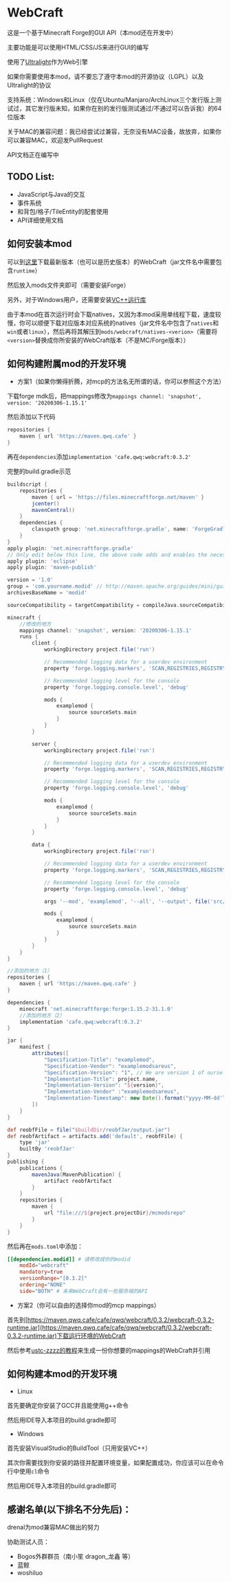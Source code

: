 # WebCraft

这是一个基于Minecraft Forge的GUI API（本mod还在开发中）

主要功能是可以使用HTML/CSS/JS来进行GUI的编写

使用了[Ultralight](https://ultralig.ht)作为Web引擎

如果你需要使用本mod，请不要忘了遵守本mod的开源协议（LGPL）以及Ultralight的协议

支持系统：Windows和Linux（仅在Ubuntu/Manjaro/ArchLinux三个发行版上测试过，其它发行版未知，如果你在别的发行版测试通过/不通过可以告诉我）的64位版本

关于MAC的兼容问题：我已经尝试过兼容，无奈没有MAC设备，故放弃，如果你可以兼容MAC，欢迎发PullRequest

API文档正在编写中


## TODO List:

* JavaScript与Java的交互
* 事件系统
* 和背包/格子/TileEntity的配套使用
* API详细使用文档

## 如何安装本mod

可以到[这里](https://github.com/Hookan/hookan.github.io/tree/master/cafe/qwq/webcraft)下载最新版本（也可以是历史版本）的WebCraft（jar文件名中需要包含`runtime`）

然后放入mods文件夹即可（需要安装Forge）

另外，对于Windows用户，还需要安装[VC++运行库](https://aka.ms/vs/16/release/vc_redist.x64.exe)

由于本mod在首次运行时会下载natives，又因为本mod采用单线程下载，速度较慢，你可以顺便下载对应版本对应系统的natives（jar文件名中包含了`natives`和`win`或者`linux`），然后再将其解压到`mods/webcraft/natives-<verion>`（需要将`<version>`替换成你所安装的WebCraft版本（不是MC/Forge版本））


## 如何构建附属mod的开发环境

* 方案1（如果你懒得折腾，对mcp的方法名无所谓的话，你可以参照这个方法）

下载forge mdk后，把mappings修改为`mappings channel: 'snapshot', version: '20200306-1.15.1'`

然后添加以下代码

```groovy
repositories {
    maven { url 'https://maven.qwq.cafe' }
}
```

再在`dependencies`添加`implementation 'cafe.qwq:webcraft:0.3.2'`

完整的build.gradle示范
```groovy
buildscript {
    repositories {
        maven { url = 'https://files.minecraftforge.net/maven' }
        jcenter()
        mavenCentral()
    }
    dependencies {
        classpath group: 'net.minecraftforge.gradle', name: 'ForgeGradle', version: '3.+', changing: true
    }
}
apply plugin: 'net.minecraftforge.gradle'
// Only edit below this line, the above code adds and enables the necessary things for Forge to be setup.
apply plugin: 'eclipse'
apply plugin: 'maven-publish'

version = '1.0'
group = 'com.yourname.modid' // http://maven.apache.org/guides/mini/guide-naming-conventions.html
archivesBaseName = 'modid'

sourceCompatibility = targetCompatibility = compileJava.sourceCompatibility = compileJava.targetCompatibility = '1.8' // Need this here so eclipse task generates correctly.

minecraft {
    //修改的地方
    mappings channel: 'snapshot', version: '20200306-1.15.1'
    runs {
        client {
            workingDirectory project.file('run')

            // Recommended logging data for a userdev environment
            property 'forge.logging.markers', 'SCAN,REGISTRIES,REGISTRYDUMP'

            // Recommended logging level for the console
            property 'forge.logging.console.level', 'debug'

            mods {
                examplemod {
                    source sourceSets.main
                }
            }
        }

        server {
            workingDirectory project.file('run')

            // Recommended logging data for a userdev environment
            property 'forge.logging.markers', 'SCAN,REGISTRIES,REGISTRYDUMP'

            // Recommended logging level for the console
            property 'forge.logging.console.level', 'debug'

            mods {
                examplemod {
                    source sourceSets.main
                }
            }
        }

        data {
            workingDirectory project.file('run')

            // Recommended logging data for a userdev environment
            property 'forge.logging.markers', 'SCAN,REGISTRIES,REGISTRYDUMP'

            // Recommended logging level for the console
            property 'forge.logging.console.level', 'debug'

            args '--mod', 'examplemod', '--all', '--output', file('src/generated/resources/')

            mods {
                examplemod {
                    source sourceSets.main
                }
            }
        }
    }
}

//添加的地方（1）
repositories {
    maven { url 'https://maven.qwq.cafe' }
}

dependencies {
    minecraft 'net.minecraftforge:forge:1.15.2-31.1.0'
    //添加的地方（2）
    implementation 'cafe.qwq:webcraft:0.3.2'
}

jar {
    manifest {
        attributes([
            "Specification-Title": "examplemod",
            "Specification-Vendor": "examplemodsareus",
            "Specification-Version": "1", // We are version 1 of ourselves
            "Implementation-Title": project.name,
            "Implementation-Version": "${version}",
            "Implementation-Vendor" :"examplemodsareus",
            "Implementation-Timestamp": new Date().format("yyyy-MM-dd'T'HH:mm:ssZ")
        ])
    }
}

def reobfFile = file("$buildDir/reobfJar/output.jar")
def reobfArtifact = artifacts.add('default', reobfFile) {
    type 'jar'
    builtBy 'reobfJar'
}
publishing {
    publications {
        mavenJava(MavenPublication) {
            artifact reobfArtifact
        }
    }
    repositories {
        maven {
            url "file:///${project.projectDir}/mcmodsrepo"
        }
    }
}

```

然后再在`mods.toml`中添加：
```toml
[[dependencies.modid]] # 请修改成你的modid
    modId="webcraft"
    mandatory=true
    versionRange="[0.3.2]"
    ordering="NONE"
    side="BOTH" # 未来WebCraft会有一些服务端的API
```

* 方案2（你可以自由的选择你mod的mcp mappings）

首先到[https://maven.qwq.cafe/cafe/qwq/webcraft/0.3.2/webcraft-0.3.2-runtime.jar](https://maven.qwq.cafe/cafe/qwq/webcraft/0.3.2/webcraft-0.3.2-runtime.jar)下载运行环境的WebCraft

然后参考[ustc-zzzz的教程](https://fmltutor.ustc-zzzz.net/3.5.1-%E4%BD%BF%E7%94%A8%E5%85%B6%E4%BB%96Mod%E7%9A%84API.html)来生成一份你想要的mappings的WebCraft并引用

## 如何构建本mod的开发环境

* Linux

首先要确定你安装了GCC并且能使用g++命令

然后用IDE导入本项目的build.gradle即可

* Windows

首先安装VisualStudio的BuildTool（只用安装VC++）

其次你需要找到你安装的路径并配置环境变量，如果配置成功，你应该可以在命令行中使用`cl`命令

然后用IDE导入本项目的build.gradle即可

## 感谢名单(以下排名不分先后)：

drenal为mod兼容MAC做出的努力

协助测试人员：

* Bogos外群群员（南小笙 dragon_龙鑫 等）
* 蓝鲸
* woshiluo
